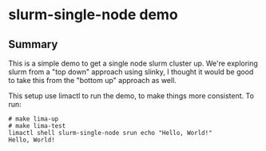 # slurm-single-node demo

## Summary

This is a simple demo to get a single node slurm cluster up.
We're exploring slurm from a "top down" approach using slinky,
I thought it would be good to take this from the "bottom up"
approach as well.

This setup use limactl to run the demo, to make things more
consistent. To run:

```
# make lima-up
# make lima-test
limactl shell slurm-single-node srun echo "Hello, World!"
Hello, World!
```
